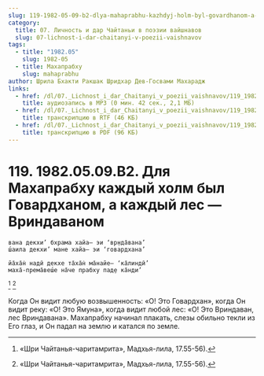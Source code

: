 ```yaml
---
slug: 119-1982-05-09-b2-dlya-mahaprabhu-kazhdyj-holm-byl-govardhanom-a-kazhdyj-les-vrindavanom
category:
  title: 07. Личность и дар Чайтаньи в поэзии вайшнавов
  slug: 07-lichnost-i-dar-chaitanyi-v-poezii-vaishnavov
tags:
  - title: "1982.05"
    slug: 1982-05
  - title: Махапрабху
    slug: mahaprabhu
author: Шрила Бхакти Ракшак Шридхар Дев-Госвами Махарадж
links:
  - href: /dl/07._Lichnost_i_dar_Chaitanyi_v_poezii_vaishnavov/119_1982.05.09.B2_SridharMj_Dlja_Mahaprabhu_kazhdyj_holm_byl_Govardhanom_a_kazhdyj_les--Vrindavanom.mp3
    title: аудиозапись в MP3 (0 мин. 42 сек., 2,1 МБ)
  - href: /dl/07._Lichnost_i_dar_Chaitanyi_v_poezii_vaishnavov/119_1982.05.09.B2_SridharMj_Dlja_Mahaprabhu_kazhdyj_holm_byl_Govardhanom_a_kazhdyj_les_-_Vrindavanom.rtf
    title: транскрипцию в RTF (46 КБ)
  - href: /dl/07._Lichnost_i_dar_Chaitanyi_v_poezii_vaishnavov/119_1982.05.09.B2_SridharMj_Dlja_Mahaprabhu_kazhdyj_holm_byl_Govardhanom_a_kazhdyj_les_-_Vrindavanom.pdf
    title: транскрипцию в PDF (96 КБ)
---
```


# 119. 1982.05.09.B2. Для Махапрабху каждый холм был Говардханом, а каждый лес — Вриндаваном

    вана декхи’ бхрама хайа— эи ‘вр̣нда̄вана’
    ш́аила декхи’ мане хайа— эи ‘говардхана’

    йа̄ха̄н̇ надӣ декхе та̄ха̄н̇ ма̄найе— ‘ка̄линдӣ’
    маха̄-према̄веш́е на̄че прабху пад̣е ка̄нди’
[^_ftn1]
[^_ftn1]

Когда Он видит любую возвышенность: «О! Это Говардхан», когда Он видит реку: «О! Это Ямуна», когда видит любой лес: «О! Это Вриндаван, лес Вриндавана». Махапрабху начинал плакать, слезы обильно текли из Его глаз, и Он падал на землю и катался по земле.



[^_ftn1]: «Шри Чайтанья-чаритамрита», Мадхья-лила, 17.55-56).

